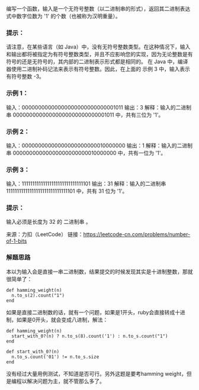 编写一个函数，输入是一个无符号整数（以二进制串的形式），返回其二进制表达式中数字位数为 '1' 的个数（也被称为汉明重量）。

### 提示：
请注意，在某些语言（如 Java）中，没有无符号整数类型。在这种情况下，输入和输出都将被指定为有符号整数类型，并且不应影响您的实现，因为无论整数是有符号的还是无符号的，其内部的二进制表示形式都是相同的。
在 Java 中，编译器使用二进制补码记法来表示有符号整数。因此，在上面的 示例 3 中，输入表示有符号整数 -3。

### 示例 1：
输入：00000000000000000000000000001011
输出：3
解释：输入的二进制串 00000000000000000000000000001011 中，共有三位为 '1'。

### 示例 2：
输入：00000000000000000000000010000000
输出：1
解释：输入的二进制串 00000000000000000000000010000000 中，共有一位为 '1'。

### 示例 3：
输入：11111111111111111111111111111101
输出：31
解释：输入的二进制串 11111111111111111111111111111101 中，共有 31 位为 '1'。
 
### 提示：
输入必须是长度为 32 的 二进制串 。

来源：力扣（LeetCode）
链接：https://leetcode-cn.com/problems/number-of-1-bits

### 解题思路
本以为输入会是直接一串二进制数，结果提交的时候发现其实是十进制整数，那就很简单了：
```
def hamming_weight(n)
  n.to_s(2).count("1")
end
```

如果是直接二进制数的话，就有一个问题，如果是1开头，ruby会直接转成十进制，如果是0开头，就会变成八进制，解法：
```
def hamming_weight(n)
  start_with_0?(n) ? n.to_s(8).count('1') : n.to_s.count("1")
end

def start_with_0?(n)
  n.to_s.count('01') != n.to_s.size
end
```

没有经过大量用例测试，不知道是否可行。另外这题是要考hamming weight，但是编程以解决问题为主，就不管那么多了。
